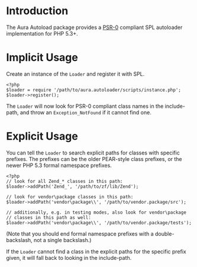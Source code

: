 Introduction
============

The Aura Autoload package provides a [PSR-0](http://groups.google.com/group/php-standards/web/psr-0-final-proposal) compliant SPL autoloader implementation for PHP 5.3+.


Implicit Usage
==============

Create an instance of the `Loader` and register it with SPL.

    <?php
    $loader = require '/path/to/aura.autoloader/scripts/instance.php';
    $loader->register();

The `Loader` will now look for PSR-0 compliant class names in the include-path, and throw an `Exception_NotFound` if it cannot find one.


Explicit Usage
==============

You can tell the `Loader` to search explicit paths for classes with specific prefixes. The prefixes can be the older PEAR-style class prefixes, or the newer PHP 5.3 formal namespace prefixes.
    
    <?php
    // look for all Zend_* classes in this path:
    $loader->addPath('Zend_', '/path/to/zf/lib/Zend');
    
    // look for vendor\package classes in this path:
    $loader->addPath('vendor\package\\', '/path/to/vendor.package/src');
    
    // additionally, e.g. in testing modes, also look for vendor\package
    // classes in this path as well:
    $loader->addPath('vendor\package\\', '/path/to/vendor.package/tests');

(Note that you should end formal namespace prefixes with a double-backslash, not a single backslash.)

If the `Loader` cannot find a class in the explicit paths for the specific prefix given, it will fall back to looking in the include-path.
